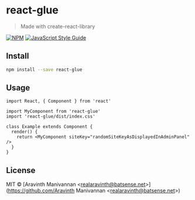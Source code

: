 # react-glue

> Made with create-react-library

[![NPM](https://img.shields.io/npm/v/@mcaptcha-react-glue.svg)](https://www.npmjs.com/package/@mcaptcha/react-glue) [![JavaScript Style Guide](https://img.shields.io/badge/code_style-standard-brightgreen.svg)](https://standardjs.com)

## Install

```bash
npm install --save react-glue
```

## Usage

```tsx
import React, { Component } from 'react'

import MyComponent from 'react-glue'
import 'react-glue/dist/index.css'

class Example extends Component {
  render() {
    return <MyComponent siteKey="randomSiteKeyAsDisplayedInAdminPanel" />
  }
}
```

## License

MIT © [Aravinth Manivannan &lt;realaravinth@batsense.net&gt;](https://github.com/Aravinth Manivannan &lt;realaravinth@batsense.net&gt;)
